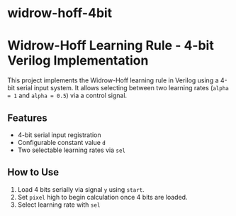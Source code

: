 # widrow-hoff-4bit

# Widrow-Hoff Learning Rule - 4-bit Verilog Implementation

This project implements the Widrow-Hoff learning rule in Verilog using a 4-bit serial input system. It allows selecting between two learning rates (`alpha = 1` and `alpha = 0.5`) via a control signal.

## Features
- 4-bit serial input registration
- Configurable constant value `d`
- Two selectable learning rates via `sel`

## How to Use
1. Load 4 bits serially via signal `y` using `start`.
2. Set `pixel` high to begin calculation once 4 bits are loaded.
3. Select learning rate with `sel`
